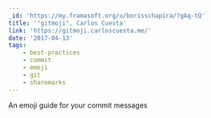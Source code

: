 ```yaml
---
_id: 'https://my.framasoft.org/u/borisschapira/?gAq-tQ'
title: '"gitmoji", Carlos Cuesta'
link: 'https://gitmoji.carloscuesta.me/'
date: '2017-04-13'
tags:
    - best-practices
    - commit
    - emoji
    - git
    - sharemarks
---
```


<div class="markdown"><p>An emoji guide for your commit messages
</p></div>
